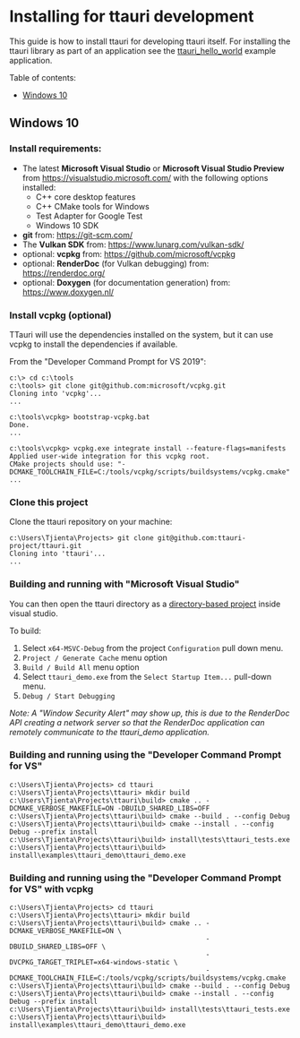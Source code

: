 Installing for ttauri development
=================================
This guide is how to install ttauri for developing ttauri itself.
For installing the ttauri library as part of an application see the
[ttauri_hello_world](https://github.com/ttauri-project/ttauri_hello_world)
example application.

Table of contents:
 - [Windows 10](#windows-10)

Windows 10
----------
### Install requirements:
 - The latest **Microsoft Visual Studio** or
   **Microsoft Visual Studio Preview** from <https://visualstudio.microsoft.com/>
   with the following options installed:
   - C++ core desktop features
   - C++ CMake tools for Windows
   - Test Adapter for Google Test
   - Windows 10 SDK
 - **git** from: <https://git-scm.com/>
 - The **Vulkan SDK** from: <https://www.lunarg.com/vulkan-sdk/>
 - optional: **vcpkg** from: <https://github.com/microsoft/vcpkg>
 - optional: **RenderDoc** (for Vulkan debugging) from: <https://renderdoc.org/>
 - optional: **Doxygen** (for documentation generation) from: <https://www.doxygen.nl/>

### Install vcpkg (optional)
TTauri will use the dependencies installed on the system, but it can use
vcpkg to install the dependencies if available.

From the "Developer Command Prompt for VS 2019":
```
c:\> cd c:\tools
c:\tools> git clone git@github.com:microsoft/vcpkg.git
Cloning into 'vcpkg'...
...

c:\tools\vcpkg> bootstrap-vcpkg.bat
Done.
...

c:\tools\vcpkg> vcpkg.exe integrate install --feature-flags=manifests
Applied user-wide integration for this vcpkg root.
CMake projects should use: "-DCMAKE_TOOLCHAIN_FILE=C:/tools/vcpkg/scripts/buildsystems/vcpkg.cmake"
...
```

### Clone this project
Clone the ttauri repository on your machine:

```
c:\Users\Tjienta\Projects> git clone git@github.com:ttauri-project/ttauri.git
Cloning into 'ttauri'...
...
```

### Building and running with "Microsoft Visual Studio"
You can then open the ttauri directory as a [directory-based project]
inside visual studio.

To build:
 1. Select `x64-MSVC-Debug` from the project `Configuration` pull down menu.
 2. `Project / Generate Cache` menu option
 3. `Build / Build All` menu option
 4. Select `ttauri_demo.exe` from the `Select Startup Item...` pull-down menu.
 5. `Debug / Start Debugging`

_Note: A "Window Security Alert" may show up, this is due to the RenderDoc API
creating a network server so that the RenderDoc application can remotely communicate
to the ttauri\_demo application._

[directory-based project]: https://docs.microsoft.com/en-us/visualstudio/ide/develop-code-in-visual-studio-without-projects-or-solutions?view=vs-2019

### Building and running using the "Developer Command Prompt for VS"

```
c:\Users\Tjienta\Projects> cd ttauri
c:\Users\Tjienta\Projects\ttauri> mkdir build
c:\Users\Tjienta\Projects\ttauri\build> cmake .. -DCMAKE_VERBOSE_MAKEFILE=ON -DBUILD_SHARED_LIBS=OFF
c:\Users\Tjienta\Projects\ttauri\build> cmake --build . --config Debug
c:\Users\Tjienta\Projects\ttauri\build> cmake --install . --config Debug --prefix install
c:\Users\Tjienta\Projects\ttauri\build> install\tests\ttauri_tests.exe
c:\Users\Tjienta\Projects\ttauri\build> install\examples\ttauri_demo\ttauri_demo.exe
```

### Building and running using the "Developer Command Prompt for VS" with vcpkg

```
c:\Users\Tjienta\Projects> cd ttauri
c:\Users\Tjienta\Projects\ttauri> mkdir build
c:\Users\Tjienta\Projects\ttauri\build> cmake .. -DCMAKE_VERBOSE_MAKEFILE=ON \
                                                 -DBUILD_SHARED_LIBS=OFF \
                                                 -DVCPKG_TARGET_TRIPLET=x64-windows-static \
                                                 -DCMAKE_TOOLCHAIN_FILE=C:/tools/vcpkg/scripts/buildsystems/vcpkg.cmake
c:\Users\Tjienta\Projects\ttauri\build> cmake --build . --config Debug
c:\Users\Tjienta\Projects\ttauri\build> cmake --install . --config Debug --prefix install
c:\Users\Tjienta\Projects\ttauri\build> install\tests\ttauri_tests.exe
c:\Users\Tjienta\Projects\ttauri\build> install\examples\ttauri_demo\ttauri_demo.exe
```
